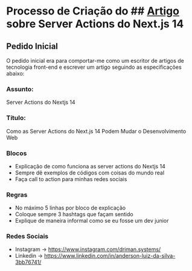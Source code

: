 # Processo de Criação do ## [Artigo](https://web.dio.me/articles/como-as-server-actions-do-nextjs-14-podem-mudar-o-desenvolvimento-web?back=%2Farticles&open-modal=true&page=1&order=oldest) sobre Server Actions do Next.js 14

## Pedido Inicial
O pedido inicial era para comportar-me como um escritor de artigos de tecnologia front-end e escrever um artigo seguindo as especificações abaixo:

### Assunto:
Server Actions do Nextjs 14

### Título:
Como as Server Actions do Next.js 14 Podem Mudar o Desenvolvimento Web

### Blocos
- Explicação de como funciona as server actions do Nextjs 14
- Sempre dê exemplos de códigos com coisas do mundo real
- Faça call to action para minhas redes sociais

### Regras
- No máximo 5 linhas por bloco de explicação
- Coloque sempre 3 hashtags que façam sentido
- Explique de maneira informal como se eu fosse um dev junior

### Redes Sociais
- Instagram -> https://www.instagram.com/driman.systems/
- Linkedin -> https://www.linkedin.com/in/anderson-luiz-da-silva-3bb76741/


